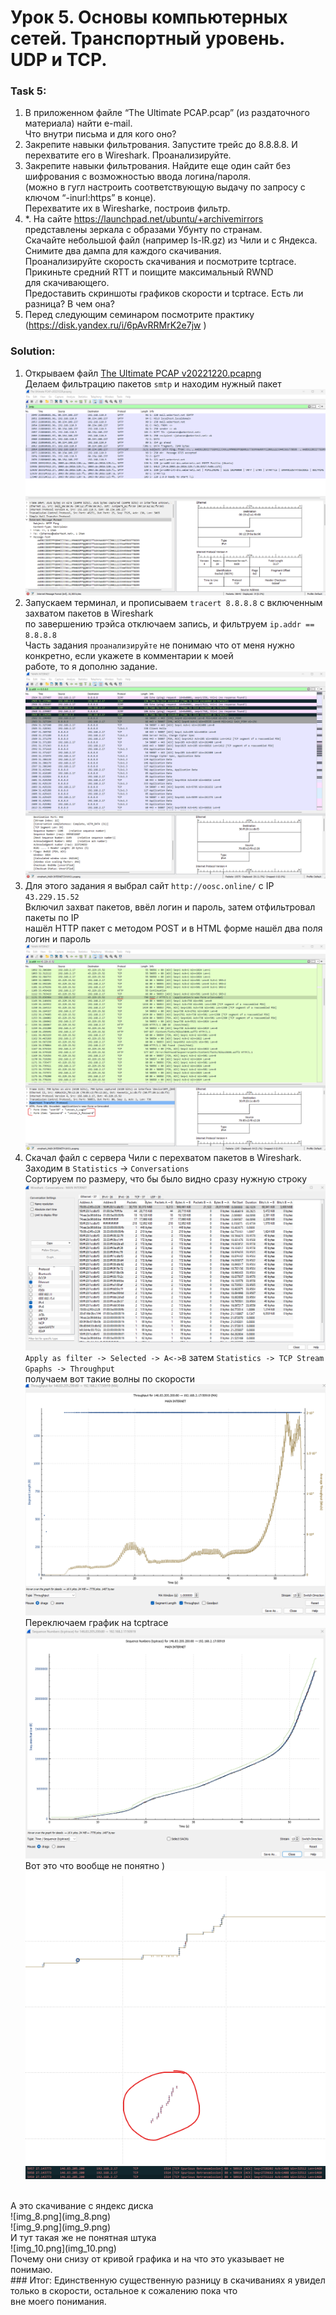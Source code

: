 # Урок 5. Основы компьютерных сетей. Транспортный уровень. UDP и TCP.

### Task 5:

1. В приложенном файле “The Ultimate PCAP.pcap” (из раздаточного материала) найти e-mail. <br>
    Что внутри письма и для кого оно? <br>
2. Закрепите навыки фильтрования. Запустите трейс до 8.8.8.8. И перехватите его в Wireshark. Проанализируйте. <br>
3. Закрепите навыки фильтрования. Найдите еще один сайт без шифрования с возможностью ввода логина/пароля. <br>
    (можно в гугл настроить соответствующую выдачу по запросу с ключом “-inurl:https” в конце). <br>
    Перехватите их в Wiresharke, построив фильтр.
4. *. На сайте https://launchpad.net/ubuntu/+archivemirrors представлены зеркала с образами Убунту по странам. <br>
    Скачайте небольшой файл (например ls-lR.gz) из Чили и с Яндекса. Снимите два дампа для каждого скачивания. <br> 
    Проанализируйте скорость скачивания и посмотрите tcptrace. Прикиньте средний RTT и поищите максимальный RWND <br>
    для скачивающего. <br>
    Предоставить скриншоты графиков скорости и tcptrace. Есть ли разница? В чем она?
5. Перед следующим семинаром посмотрите практику (https://disk.yandex.ru/i/6pAvRRMrK2e7jw )

### Solution:

1. Открываем файл [The Ultimate PCAP v20221220.pcapng](..%2FThe%20Ultimate%20PCAP%20v20221220.pcapng) <br>
    Делаем фильтрацию пакетов ```smtp``` и находим нужный пакет <br>
![img.png](img.png)
2. Запускаем терминал, и прописываем ```tracert 8.8.8.8``` с включенным захватом пакетов в Wireshark <br>
    по завершению трэйса отключаем запись, и фильтруем ```ip.addr == 8.8.8.8``` <br>
    Часть задания ```проанализируйте``` не понимаю что от меня нужно конкретно, если укажете в комментарии к моей <br>
    работе, то я дополню задание. <br>
![img_1.png](img_1.png)
3. Для этого задания я выбрал сайт ```http://oosc.online/``` с IP ```43.229.15.52``` <br>
    Включил захват пакетов, ввёл логин и пароль, затем отфильтровал пакеты по IP <br>
    нашёл HTTP пакет с методом POST и в HTML форме нашёл два поля логин и пароль <br>
![img_2.png](img_2.png)
4. Скачал файл с сервера Чили с перехватом пакетов в Wireshark. Заходим в ```Statistics``` -> ```Conversations``` <br>
    Сортируем по размеру, что бы было видно сразу нужную строку <br>
![img_3.png](img_3.png) <br>
    ```Apply as filter -> Selected -> A<->B``` затем ```Statistics -> TCP Stream Gpaphs -> Throughput``` <br>
    получаем вот такие волны по скорости <br>
![img_6.png](img_6.png) <br>
    Переключаем график на tcptrace <br>
![img_4.png](img_4.png) <br>
    Вот это что вообще не понятно ) <br>
![img_5.png](img_5.png) <br>
![img_7.png](img_7.png) <br>
<br>
    А это скачивание с яндекс диска <br>
![img_8.png](img_8.png) <br>
![img_9.png](img_9.png) <br>
    И тут такая же не понятная штука <br>
![img_10.png](img_10.png) <br>
    Почему они снизу от кривой графика и на что это указывает не понимаю. <br>
### Итог:
Единственную существенную разницу в скачиваниях я увидел только в скорости, остальное к сожалению пока что <br>
вне моего понимания.








